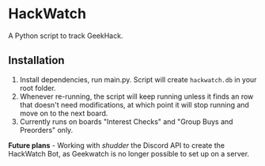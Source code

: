 # HackWatch

A Python script to track GeekHack.

## Installation

1. Install dependencies, run main.py. Script will create ```hackwatch.db``` in your root folder.
2. Whenever re-running, the script will keep running unless it finds an row that doesn't need modifications, at which point it will stop running and move on to the next board.
3. Currently runs on boards "Interest Checks" and "Group Buys and Preorders" only.

**Future plans** - Working with *shudder* the Discord API to create the HackWatch Bot, as Geekwatch is no longer possible to set up on a server.
